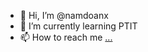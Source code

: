 - 👋 Hi, I’m @namdoanx
- 🌱 I’m currently learning PTIT
- 📫 How to reach me [...](https://www.facebook.com/namdoanx03/)
